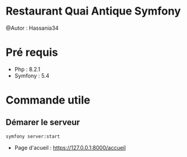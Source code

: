 Restaurant Quai Antique Symfony
===

@Autor : Hassania34

# Pré requis

* Php : 8.2.1
* Symfony : 5.4

# Commande utile

## Démarer le serveur

```
symfony server:start
```

* Page d'acueil :  https://127.0.0.1:8000/accueil